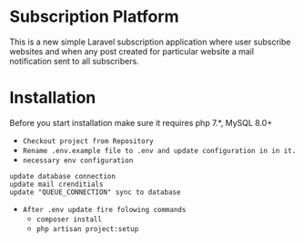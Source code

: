 # Subscription Platform

This is a new simple Laravel subscription application where user subscribe websites and when any post created for particular website a mail notification sent to all subscribers.

# Installation

Before you start installation make sure it requires php 7.*, MySQL 8.0+

- `Checkout project from Repository`
- `Rename .env.example file to .env and update configuration in in it.`
- `necessary env configuration`
```
update database connection
update mail crenditials
update "QUEUE_CONNECTION" sync to database
```

- `After .env update fire folowing commands`
  - `composer install`
  - `php artisan project:setup`

